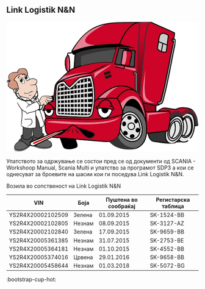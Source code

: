 

## Link Logistik N&N

![EuroPythonLogo](images/intro.png)

Упатството за одржување се состои пред се од документи од SCANIA - Workshoop Manual, Scania Multi и упатство за програмот SDP3 а кои се однесуват за броевите на шасии кои ги поседува Link Lоgistik N&N.

Возила во сопственост на Link Logistik N&N

| VIN | Боја | Пуштена во сообраќај | Регистарска таблица |
|-|-|-|-|
| YS2R4X20002102509 | Зелена | 01.09.2015 | SK-1524-BB |
| YS2R4X20002102805 | Незнам | 08.09.2015 | SK-3127-AZ |
| YS2R4X20002102840 | Зелена | 17.09.2015 | SK-9659-BB |
| YS2R4X20005361385 | Незнам | 31.07.2015 | SK-2753-BE |
| YS2R4X20005364181 | Незнам | 01.10.2015 | SK-4552-BB |
| YS2R4X20005374016 | Црвена | 29.01.2016 | SK-9658-BB |
| YS2R4X20005458644 | Незнам | 01.03.2018 | SK-5072-BG |


:bootstrap-cup-hot:


